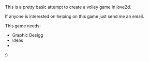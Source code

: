 This is a pretty basic attempt to create a volley game in love2d. 

If anyone is interested on helping on this game just send me an email.

This game needs:

- Graphic Desigg
- Ideas
- 
:)